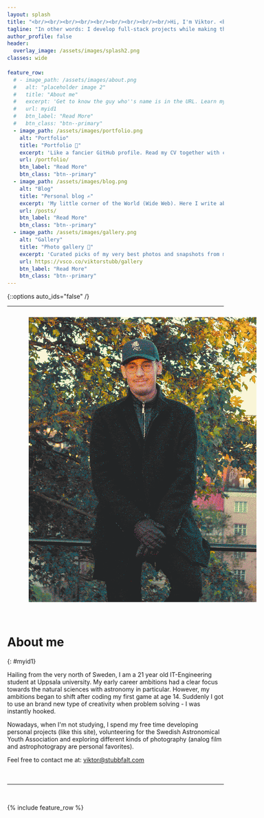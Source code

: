 ```yaml
---
layout: splash
title: "<br/><br/><br/><br/><br/><br/><br/><br/><br/>Hi, I'm Viktor. <br/>An IT-Engineer with a Photographer's eye."
tagline: "In other words: I develop full-stack projects while making them look good too. Take this website in front of you as an example.<br/><br/>***Interested? Scroll down.***"
author_profile: false
header:
  overlay_image: /assets/images/splash2.png
classes: wide

feature_row:
  # - image_path: /assets/images/about.png
  #   alt: "placeholder image 2"
  #   title: "About me"
  #   excerpt: 'Get to know the guy who''s name is in the URL. Learn my background, what I''m up to now and how to contact me.'
  #   url: myid1
  #   btn_label: "Read More"
  #   btn_class: "btn--primary"
  - image_path: /assets/images/portfolio.png
    alt: "Portfolio"
    title: "Portfolio 💼"
    excerpt: 'Like a fancier GitHub profile. Read my CV together with case studies that covers my best work over the years.'
    url: /portfolio/
    btn_label: "Read More"
    btn_class: "btn--primary"
  - image_path: /assets/images/blog.png
    alt: "Blog"
    title: "Personal blog ✍️"
    excerpt: 'My little corner of the World (Wide Web). Here I write about my work on current projects or whatever else is on my mind.' #Often featuring curated picks of my very best photos along with the stories behind them.'
    url: /posts/
    btn_label: "Read More"
    btn_class: "btn--primary"
  - image_path: /assets/images/gallery.png
    alt: "Gallery"
    title: "Photo gallery 📸"
    excerpt: 'Curated picks of my very best photos and snapshots from my everyday life. Presented in a clean and minimal style on VSCO.'
    url: https://vsco.co/viktorstubb/gallery
    btn_label: "Read More"
    btn_class: "btn--primary"
---
```

{::options auto_ids="false" /}
<hr />
<figure style="width: 540px; padding-top: 11px; padding-left: 10px" class="align-right">
  <img src="/assets/images/about.png">
</figure>

# <br/>About me
{: #myid1}

Hailing from the very north of Sweden, I am a 21 year old IT-Engineering student at Uppsala university. My early career ambitions had a clear focus towards the natural sciences with astronomy in particular. However, my ambitions began to shift after coding my first game at age 14. Suddenly I got to use an brand new type of creativity when problem solving - I was instantly hooked. 

<!-- After graduation I dream of a position where I ideally get to combine both my interest for space and programming, similar to an intership I had at a satelite manufacturer. -->

Nowadays, when I'm not studying, I spend my free time developing personal projects (like this site), volunteering for the Swedish Astronomical Youth Association and exploring different kinds of photography (analog film and astrophotograpy are personal favorites).

Feel free to contact me at: viktor@stubbfalt.com<br/><br/><br/>
<hr /><br/>

{% include feature_row %}<br/>